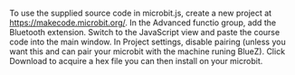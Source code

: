 To use the supplied source code in microbit.js, create a new project at https://makecode.microbit.org/. In the Advanced functio group, add the Bluetooth extension. Switch to the JavaScript view and paste the course code into the main window. In Project settings, disable pairing (unless you want this and can pair your microbit with the machine runing BlueZ). Click Download to acquire a hex file you can then install on your microbit.